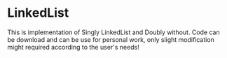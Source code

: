 # LinkedList
This is implementation of Singly LinkedList and Doubly without. Code can be download and can be use for personal work, only slight modification might required according to the user's needs!

